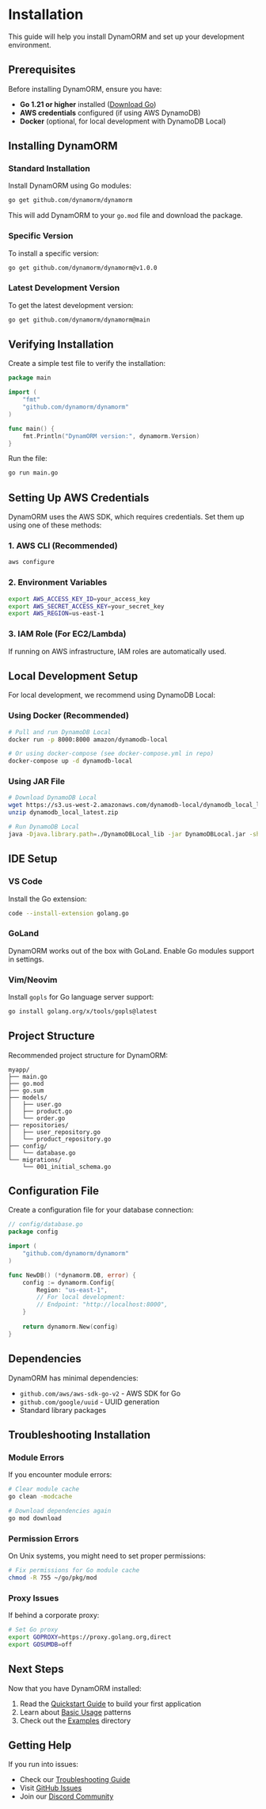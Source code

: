# Installation

This guide will help you install DynamORM and set up your development environment.

## Prerequisites

Before installing DynamORM, ensure you have:

- **Go 1.21 or higher** installed ([Download Go](https://golang.org/dl/))
- **AWS credentials** configured (if using AWS DynamoDB)
- **Docker** (optional, for local development with DynamoDB Local)

## Installing DynamORM

### Standard Installation

Install DynamORM using Go modules:

```bash
go get github.com/dynamorm/dynamorm
```

This will add DynamORM to your `go.mod` file and download the package.

### Specific Version

To install a specific version:

```bash
go get github.com/dynamorm/dynamorm@v1.0.0
```

### Latest Development Version

To get the latest development version:

```bash
go get github.com/dynamorm/dynamorm@main
```

## Verifying Installation

Create a simple test file to verify the installation:

```go
package main

import (
    "fmt"
    "github.com/dynamorm/dynamorm"
)

func main() {
    fmt.Println("DynamORM version:", dynamorm.Version)
}
```

Run the file:

```bash
go run main.go
```

## Setting Up AWS Credentials

DynamORM uses the AWS SDK, which requires credentials. Set them up using one of these methods:

### 1. AWS CLI (Recommended)

```bash
aws configure
```

### 2. Environment Variables

```bash
export AWS_ACCESS_KEY_ID=your_access_key
export AWS_SECRET_ACCESS_KEY=your_secret_key
export AWS_REGION=us-east-1
```

### 3. IAM Role (For EC2/Lambda)

If running on AWS infrastructure, IAM roles are automatically used.

## Local Development Setup

For local development, we recommend using DynamoDB Local:

### Using Docker (Recommended)

```bash
# Pull and run DynamoDB Local
docker run -p 8000:8000 amazon/dynamodb-local

# Or using docker-compose (see docker-compose.yml in repo)
docker-compose up -d dynamodb-local
```

### Using JAR File

```bash
# Download DynamoDB Local
wget https://s3.us-west-2.amazonaws.com/dynamodb-local/dynamodb_local_latest.zip
unzip dynamodb_local_latest.zip

# Run DynamoDB Local
java -Djava.library.path=./DynamoDBLocal_lib -jar DynamoDBLocal.jar -sharedDb
```

## IDE Setup

### VS Code

Install the Go extension:

```bash
code --install-extension golang.go
```

### GoLand

DynamORM works out of the box with GoLand. Enable Go modules support in settings.

### Vim/Neovim

Install `gopls` for Go language server support:

```bash
go install golang.org/x/tools/gopls@latest
```

## Project Structure

Recommended project structure for DynamORM:

```
myapp/
├── main.go
├── go.mod
├── go.sum
├── models/
│   ├── user.go
│   ├── product.go
│   └── order.go
├── repositories/
│   ├── user_repository.go
│   └── product_repository.go
├── config/
│   └── database.go
└── migrations/
    └── 001_initial_schema.go
```

## Configuration File

Create a configuration file for your database connection:

```go
// config/database.go
package config

import (
    "github.com/dynamorm/dynamorm"
)

func NewDB() (*dynamorm.DB, error) {
    config := dynamorm.Config{
        Region: "us-east-1",
        // For local development:
        // Endpoint: "http://localhost:8000",
    }
    
    return dynamorm.New(config)
}
```

## Dependencies

DynamORM has minimal dependencies:

- `github.com/aws/aws-sdk-go-v2` - AWS SDK for Go
- `github.com/google/uuid` - UUID generation
- Standard library packages

## Troubleshooting Installation

### Module Errors

If you encounter module errors:

```bash
# Clear module cache
go clean -modcache

# Download dependencies again
go mod download
```

### Permission Errors

On Unix systems, you might need to set proper permissions:

```bash
# Fix permissions for Go module cache
chmod -R 755 ~/go/pkg/mod
```

### Proxy Issues

If behind a corporate proxy:

```bash
# Set Go proxy
export GOPROXY=https://proxy.golang.org,direct
export GOSUMDB=off
```

## Next Steps

Now that you have DynamORM installed:

1. Read the [Quickstart Guide](quickstart.md) to build your first application
2. Learn about [Basic Usage](basic-usage.md) patterns
3. Check out the [Examples](../../examples/) directory

## Getting Help

If you run into issues:

- Check our [Troubleshooting Guide](../guides/troubleshooting.md)
- Visit [GitHub Issues](https://github.com/dynamorm/dynamorm/issues)
- Join our [Discord Community](https://discord.gg/dynamorm) 